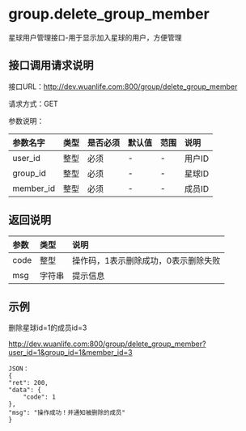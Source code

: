 # group.delete_group_member

星球用户管理接口-用于显示加入星球的用户，方便管理

## 接口调用请求说明

接口URL：http://dev.wuanlife.com:800/group/delete_group_member

请求方式：GET

参数说明：

|参数名字   | 类型|  是否必须   | 默认值   | 范围      |  说明|
|:--|:--|:--|:--|:--|:--|
|user_id|整型|必须|-|-|用户ID|
|group_id|整型|必须|-|-|星球ID|
|member_id|整型|必须|-|-|成员ID|


## 返回说明

|参数|        类型|   说明|
|:--|:--|:--|
|code  |  整型  |操作码，1表示删除成功，0表示删除失败|
|msg |字符串 |提示信息|


## 示例

删除星球id=1的成员id=3

http://dev.wuanlife.com:800/group/delete_group_member?user_id=1&group_id=1&member_id=3

    JSON：
    {
	"ret": 200,
	"data": {
		"code": 1
	},
	"msg": "操作成功！并通知被删除的成员"
	}
